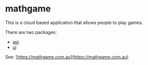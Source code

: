 # mathgame

This is a cloud based application that allows people to play games.

There are two packages:
* [api](../api)
* [ui](../ui)

See: [https://mathgame.com.au](https://mathgame.com.au)
